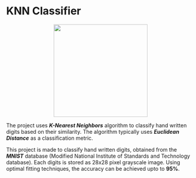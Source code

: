 # KNN Classifier

<p align="center">
  <img width="251" height="248" src="https://user-images.githubusercontent.com/91011302/225112209-f08013fc-ee68-459e-b2ec-83895bfa7e47.png">
 </p>

The project uses **_K-Nearest Neighbors_** algorithm to classify hand written digits based on their similarity. The algorithm typically uses **_Euclidean Distance_** as a classification metric.

This project is made to classify hand written digits, obtained from the **_MNIST_** database (Modified National Institute of Standards and Technology database). Each digits is stored as 28x28 pixel grayscale image. Using optimal fitting techniques, the accuracy can be achieved upto to **95%**.
